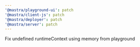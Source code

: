 ```yaml
---
'@mastra/playground-ui': patch
'@mastra/client-js': patch
'@mastra/deployer': patch
'@mastra/server': patch
---
```


Fix undefined runtimeContext using memory from playground
